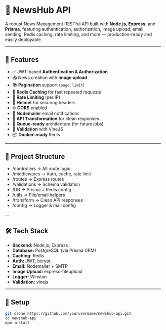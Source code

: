 # 📰 NewsHub API

A robust News Management RESTful API built with **Node.js**, **Express**, and **Prisma**, featuring authentication, authorization, image upload, email sending, Redis caching, rate limiting, and more — production-ready and easily deployable.

---

## 🚀 Features

- ✅ JWT-based **Authentication & Authorization**
- 📤 News creation with **image upload**
- 📚 **Pagination** support (`page`, `limit`)
- 🔁 **Redis Caching** for fast repeated requests
- 🚦 **Rate Limiting** (per IP)
- 🔐 **Helmet** for securing headers
- 🌐 **CORS** enabled
- 📧 **Nodemailer** email notifications
- 🧰 **API Transformation** for clean responses
- 🧵 **Queue-ready** architecture (for future jobs)
- 📜 **Validation** with VineJS
- 📦 **Docker-ready** Redis

---

## 📁 Project Structure

- /controllers -> All route logic
- /middlewares -> Auth, cache, rate limit
- /routes -> Express routes
- /validations -> Schema validation
- /DB -> Prisma + Redis config
- /utils -> File/email helpers
- /transform -> Clean API responses
- /config -> Logger & mail config

--

## 🛠️ Tech Stack

- **Backend:** Node.js, Express
- **Database:** PostgreSQL (via Prisma ORM)
- **Caching:** Redis
- **Auth:** JWT, bcrypt
- **Email:** Nodemailer + SMTP
- **Image Upload:** express-fileupload
- **Logger:** Winston
- **Validation:** vinejs

---

## 🔧 Setup

```bash
git clone https://github.com/yourusername/newshub-api.git
cd newshub-api
npm install


